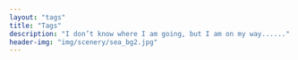 ```yaml
---
layout: "tags"
title: "Tags"
description: "I don’t know where I am going, but I am on my way......"
header-img: "img/scenery/sea_bg2.jpg"
---
```

